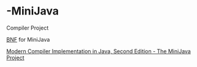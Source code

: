 # -MiniJava
Compiler Project

[BNF](http://www.cambridge.org/us/features/052182060X/grammar.html) for MiniJava

[Modern Compiler Implementation in Java, Second Edition - The MiniJava Project](http://www.cambridge.org/us/features/052182060X/)